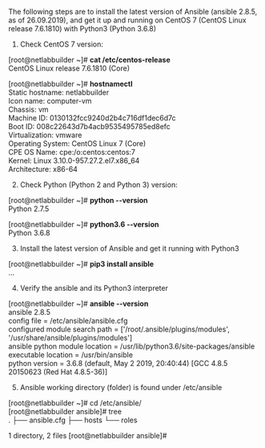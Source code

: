 The following steps are to install the latest version of Ansible (ansible 2.8.5, as of 26.09.2019), and get it up and running on CentOS 7 (CentOS Linux release 7.6.1810) with Python3 (Python 3.6.8)

1. Check CentOS 7 version:

[root@netlabbuilder ~]# **cat /etc/centos-release**  
CentOS Linux release 7.6.1810 (Core)

[root@netlabbuilder ~]# **hostnamectl**  
   Static hostname: netlabbuilder  
         Icon name: computer-vm  
           Chassis: vm  
        Machine ID: 0130132fcc9240d2b4c716df1dec6d7c  
           Boot ID: 008c22643d7b4acb9535495785ed8efc  
    Virtualization: vmware  
  Operating System: CentOS Linux 7 (Core)  
       CPE OS Name: cpe:/o:centos:centos:7  
            Kernel: Linux 3.10.0-957.27.2.el7.x86_64  
      Architecture: x86-64  
      
2. Check Python (Python 2 and Python 3) version:

[root@netlabbuilder ~]# **python --version**  
Python 2.7.5

[root@netlabbuilder ~]# **python3.6 --version**  
Python 3.6.8

3. Install the latest version of Ansible and get it running with Python3

[root@netlabbuilder ~]# **pip3 install ansible**  
...

4. Verify the ansible and its Python3 interpreter

[root@netlabbuilder ~]# **ansible --version**  
ansible 2.8.5  
  config file = /etc/ansible/ansible.cfg  
  configured module search path = ['/root/.ansible/plugins/modules', '/usr/share/ansible/plugins/modules']  
  ansible python module location = /usr/lib/python3.6/site-packages/ansible  
  executable location = /usr/bin/ansible  
  python version = 3.6.8 (default, May  2 2019, 20:40:44) [GCC 4.8.5 20150623 (Red Hat 4.8.5-36)]  
  
5. Ansible working directory (folder) is found under /etc/ansible

[root@netlabbuilder ~]# cd /etc/ansible/  
[root@netlabbuilder ansible]# tree  
.
├── ansible.cfg
├── hosts
└── roles

1 directory, 2 files
[root@netlabbuilder ansible]#
